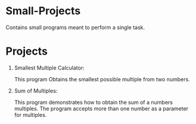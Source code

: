 Small-Projects
==============

Contains small programs meant to perform a single task.

Projects
========

1) Smallest Multiple Calculator:
  
    This program Obtains the smallest possible multiple from two numbers.

2) Sum of Multiples:
  
    This program demonstrates how to obtain the sum of a numbers multiples. The program
    accepts more than one number as a parameter for multiples.
